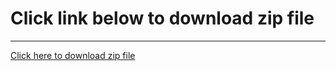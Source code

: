 <h1>Click link below to download zip file</h1>
<hr>
<a href="https://github.com/2dfdbb65-f665-467c-935a-1d2c3dda3fe1">Click here to download zip file</a>
